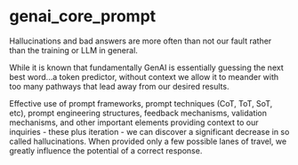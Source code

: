 # genai_core_prompt

Hallucinations and bad answers are more often than not our fault rather than the training or LLM in general.

While it is known that fundamentally GenAI is essentially guessing the next best word...a token predictor, without context we allow it to meander with too many pathways that lead away from our desired results.

Effective use of prompt frameworks, prompt techniques (CoT, ToT, SoT, etc), prompt engineering structures, feedback mechanisms, validation mechanisms, and other important elements providing context to our inquiries - these plus iteration - we can discover a significant decrease in so called hallucinations. When provided only a few possible lanes of travel, we greatly influence the potential of a correct response.

